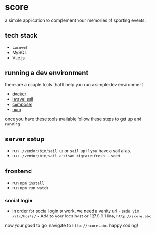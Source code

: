 # score

a simple application to complement your memories of sporting events.

## tech stack

-   Laravel
-   MySQL
-   Vue.js

## running a dev environment

there are a couple tools that'll help you run a simple dev environment

-   [docker](https://www.docker.com/)
-   [laravel sail](https://laravel.com/docs/8.x/sail)
-   [composer](https://getcomposer.org/)
-   [npm](https://www.npmjs.com/)

once you have these tools available follow these steps to get up and running

## server setup

-   run `./vendor/bin/sail up` or `sail up` if you have a sail alias.
-   run `./vendor/bin/sail artisan migrate:fresh --seed`

## frontend

-   run `npm install`
-   run `npm run watch`

### social login

-   in order for social login to work, we need a vanity url - `sudo vim /etc/hosts/` - Add to your localhost or 127.0.0.1 line, `http://score.abc`

now your good to go. navigate to `http://score.abc`. happy coding!
